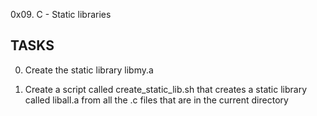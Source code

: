 0x09. C - Static libraries

## TASKS

0. Create the static library libmy.a

1. Create a script called create_static_lib.sh that creates a static library
called liball.a from all the .c files that are in the current directory
